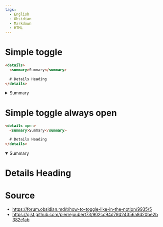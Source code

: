 ```yaml
---
tags:
  - English
  - Obsidian
  - Markdown
  - HTML
---
```

# Simple toggle
```html
<details>
  <summary>Summary</summary>
  
  # Details Heading
</details>
```
<details>
  <summary>Summary</summary>
  
  # Details Heading
</details>

# Simple toggle always open

```html
<details open>
  <summary>Summary</summary>

  # Details Heading
</details>
```

<details open>
  <summary>Summary</summary>

# Details Heading
</details>

# Source
- https://forum.obsidian.md/t/how-to-toggle-like-in-the-notion/9935/5
- https://gist.github.com/pierrejoubert73/902cc94d79424356a8d20be2b382e1ab
